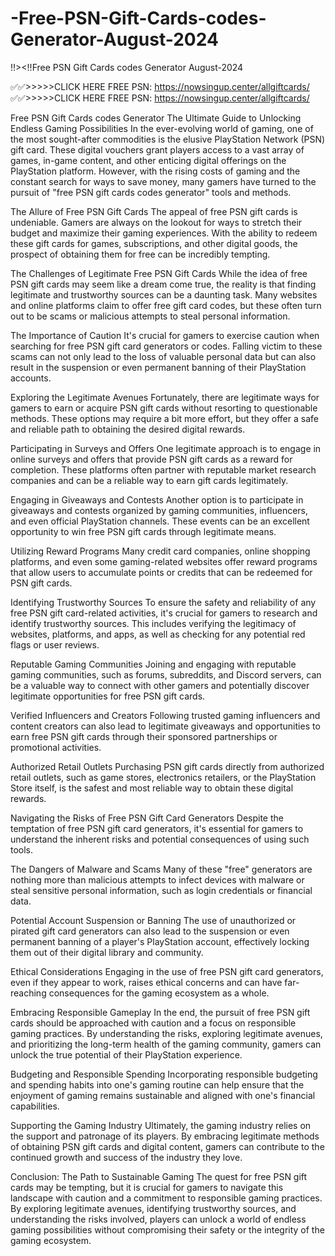 # -Free-PSN-Gift-Cards-codes-Generator-August-2024
!!>&lt;!!Free PSN Gift Cards codes Generator August-2024

✅✅>>>>>CLICK HERE FREE PSN: https://nowsingup.center/allgiftcards/
✅✅>>>>>CLICK HERE FREE PSN: https://nowsingup.center/allgiftcards/


Free PSN Gift Cards codes Generator
The Ultimate Guide to Unlocking Endless Gaming Possibilities
In the ever-evolving world of gaming, one of the most sought-after commodities is the elusive PlayStation Network (PSN) gift card. These digital vouchers grant players access to a vast array of games, in-game content, and other enticing digital offerings on the PlayStation platform. However, with the rising costs of gaming and the constant search for ways to save money, many gamers have turned to the pursuit of "free PSN gift cards codes generator" tools and methods.

The Allure of Free PSN Gift Cards
The appeal of free PSN gift cards is undeniable. Gamers are always on the lookout for ways to stretch their budget and maximize their gaming experiences. With the ability to redeem these gift cards for games, subscriptions, and other digital goods, the prospect of obtaining them for free can be incredibly tempting.

The Challenges of Legitimate Free PSN Gift Cards
While the idea of free PSN gift cards may seem like a dream come true, the reality is that finding legitimate and trustworthy sources can be a daunting task. Many websites and online platforms claim to offer free gift card codes, but these often turn out to be scams or malicious attempts to steal personal information.

The Importance of Caution
It's crucial for gamers to exercise caution when searching for free PSN gift card generators or codes. Falling victim to these scams can not only lead to the loss of valuable personal data but can also result in the suspension or even permanent banning of their PlayStation accounts.

Exploring the Legitimate Avenues
Fortunately, there are legitimate ways for gamers to earn or acquire PSN gift cards without resorting to questionable methods. These options may require a bit more effort, but they offer a safe and reliable path to obtaining the desired digital rewards.

Participating in Surveys and Offers
One legitimate approach is to engage in online surveys and offers that provide PSN gift cards as a reward for completion. These platforms often partner with reputable market research companies and can be a reliable way to earn gift cards legitimately.

Engaging in Giveaways and Contests
Another option is to participate in giveaways and contests organized by gaming communities, influencers, and even official PlayStation channels. These events can be an excellent opportunity to win free PSN gift cards through legitimate means.

Utilizing Reward Programs
Many credit card companies, online shopping platforms, and even some gaming-related websites offer reward programs that allow users to accumulate points or credits that can be redeemed for PSN gift cards.

Identifying Trustworthy Sources
To ensure the safety and reliability of any free PSN gift card-related activities, it's crucial for gamers to research and identify trustworthy sources. This includes verifying the legitimacy of websites, platforms, and apps, as well as checking for any potential red flags or user reviews.

Reputable Gaming Communities
Joining and engaging with reputable gaming communities, such as forums, subreddits, and Discord servers, can be a valuable way to connect with other gamers and potentially discover legitimate opportunities for free PSN gift cards.

Verified Influencers and Creators
Following trusted gaming influencers and content creators can also lead to legitimate giveaways and opportunities to earn free PSN gift cards through their sponsored partnerships or promotional activities.

Authorized Retail Outlets
Purchasing PSN gift cards directly from authorized retail outlets, such as game stores, electronics retailers, or the PlayStation Store itself, is the safest and most reliable way to obtain these digital rewards.

Navigating the Risks of Free PSN Gift Card Generators
Despite the temptation of free PSN gift card generators, it's essential for gamers to understand the inherent risks and potential consequences of using such tools.

The Dangers of Malware and Scams
Many of these "free" generators are nothing more than malicious attempts to infect devices with malware or steal sensitive personal information, such as login credentials or financial data.

Potential Account Suspension or Banning
The use of unauthorized or pirated gift card generators can also lead to the suspension or even permanent banning of a player's PlayStation account, effectively locking them out of their digital library and community.

Ethical Considerations
Engaging in the use of free PSN gift card generators, even if they appear to work, raises ethical concerns and can have far-reaching consequences for the gaming ecosystem as a whole.

Embracing Responsible Gameplay
In the end, the pursuit of free PSN gift cards should be approached with caution and a focus on responsible gaming practices. By understanding the risks, exploring legitimate avenues, and prioritizing the long-term health of the gaming community, gamers can unlock the true potential of their PlayStation experience.

Budgeting and Responsible Spending
Incorporating responsible budgeting and spending habits into one's gaming routine can help ensure that the enjoyment of gaming remains sustainable and aligned with one's financial capabilities.

Supporting the Gaming Industry
Ultimately, the gaming industry relies on the support and patronage of its players. By embracing legitimate methods of obtaining PSN gift cards and digital content, gamers can contribute to the continued growth and success of the industry they love.

Conclusion: The Path to Sustainable Gaming
The quest for free PSN gift cards may be tempting, but it is crucial for gamers to navigate this landscape with caution and a commitment to responsible gaming practices. By exploring legitimate avenues, identifying trustworthy sources, and understanding the risks involved, players can unlock a world of endless gaming possibilities without compromising their safety or the integrity of the gaming ecosystem.
